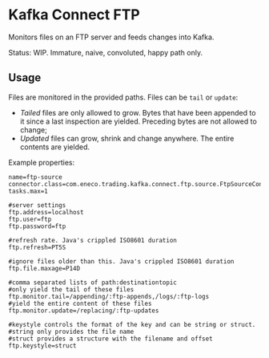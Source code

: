 Kafka Connect FTP
=================

Monitors files on an FTP server and feeds changes into Kafka.

Status: WIP. Immature, naive, convoluted, happy path only.

Usage
-----

Files are monitored in the provided paths. Files can be `tail` or `update`:

- *Tailed* files are only allowed to grow. Bytes that have been appended to it since a last inspection are yielded. Preceding bytes are not allowed to change;
- *Updated* files can grow, shrink and change anywhere. The entire contents are yielded.

Example properties:

```
name=ftp-source
connector.class=com.eneco.trading.kafka.connect.ftp.source.FtpSourceConnector
tasks.max=1

#server settings
ftp.address=localhost
ftp.user=ftp
ftp.password=ftp

#refresh rate. Java's crippled ISO8601 duration
ftp.refresh=PT5S

#ignore files older than this. Java's crippled ISO8601 duration
ftp.file.maxage=P14D

#comma separated lists of path:destinationtopic
#only yield the tail of these files
ftp.monitor.tail=/appending/:ftp-appends,/logs/:ftp-logs
#yield the entire content of these files
ftp.monitor.update=/replacing/:ftp-updates

#keystyle controls the format of the key and can be string or struct.
#string only provides the file name
#struct provides a structure with the filename and offset
ftp.keystyle=struct

```


